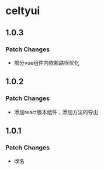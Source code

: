 # celtyui

## 1.0.3

### Patch Changes

- 部分vue组件内依赖路径优化

## 1.0.2

### Patch Changes

- 添加react版本组件；添加方法的导出

## 1.0.1

### Patch Changes

- 改名
